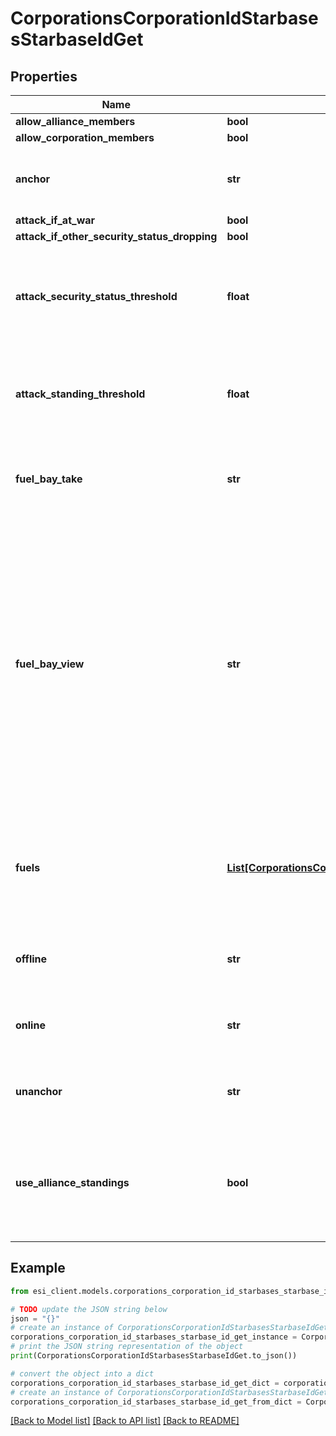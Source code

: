 # CorporationsCorporationIdStarbasesStarbaseIdGet


## Properties

Name | Type | Description | Notes
------------ | ------------- | ------------- | -------------
**allow_alliance_members** | **bool** |  | 
**allow_corporation_members** | **bool** |  | 
**anchor** | **str** | Who can anchor starbase (POS) and its structures | 
**attack_if_at_war** | **bool** |  | 
**attack_if_other_security_status_dropping** | **bool** |  | 
**attack_security_status_threshold** | **float** | Starbase (POS) will attack if target&#39;s security standing is lower than this value | [optional] 
**attack_standing_threshold** | **float** | Starbase (POS) will attack if target&#39;s standing is lower than this value | [optional] 
**fuel_bay_take** | **str** | Who can take fuel blocks out of the starbase (POS)&#39;s fuel bay | 
**fuel_bay_view** | **str** | Who can view the starbase (POS)&#39;s fule bay. Characters either need to have required role or belong to the starbase (POS) owner&#39;s corporation or alliance, as described by the enum, all other access settings follows the same scheme | 
**fuels** | [**List[CorporationsCorporationIdStarbasesStarbaseIdGetFuelsInner]**](CorporationsCorporationIdStarbasesStarbaseIdGetFuelsInner.md) | Fuel blocks and other things that will be consumed when operating a starbase (POS) | [optional] 
**offline** | **str** | Who can offline starbase (POS) and its structures | 
**online** | **str** | Who can online starbase (POS) and its structures | 
**unanchor** | **str** | Who can unanchor starbase (POS) and its structures | 
**use_alliance_standings** | **bool** | True if the starbase (POS) is using alliance standings, otherwise using corporation&#39;s | 

## Example

```python
from esi_client.models.corporations_corporation_id_starbases_starbase_id_get import CorporationsCorporationIdStarbasesStarbaseIdGet

# TODO update the JSON string below
json = "{}"
# create an instance of CorporationsCorporationIdStarbasesStarbaseIdGet from a JSON string
corporations_corporation_id_starbases_starbase_id_get_instance = CorporationsCorporationIdStarbasesStarbaseIdGet.from_json(json)
# print the JSON string representation of the object
print(CorporationsCorporationIdStarbasesStarbaseIdGet.to_json())

# convert the object into a dict
corporations_corporation_id_starbases_starbase_id_get_dict = corporations_corporation_id_starbases_starbase_id_get_instance.to_dict()
# create an instance of CorporationsCorporationIdStarbasesStarbaseIdGet from a dict
corporations_corporation_id_starbases_starbase_id_get_from_dict = CorporationsCorporationIdStarbasesStarbaseIdGet.from_dict(corporations_corporation_id_starbases_starbase_id_get_dict)
```
[[Back to Model list]](../README.md#documentation-for-models) [[Back to API list]](../README.md#documentation-for-api-endpoints) [[Back to README]](../README.md)


